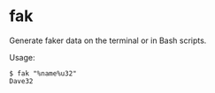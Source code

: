 # fak

Generate faker data on the terminal or in Bash scripts.

Usage:

```
$ fak "%name%u32"
Dave32
```

